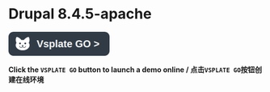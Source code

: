 # Drupal 8.4.5-apache

<a href="https://www.vsplate.com/?docker-compose=https://github.com/vsplate/dcenvs/drupal/8.4.5-apache"><img alt="VSPLATE GO" src="https://raw.githubusercontent.com/vsplate/images/master/vsgo_btn.png" width="200px"></a>

**Click the `VSPLATE GO` button to launch a demo online / 点击`VSPLATE GO`按钮创建在线环境**